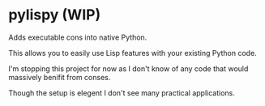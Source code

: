 # pylispy (WIP)

Adds executable cons into native Python.

This allows you to easily use Lisp features with your existing Python code.

I'm stopping this project for now as I don't know of any code that would massively benifit from conses.

Though the setup is elegent I don't see many practical applications.
